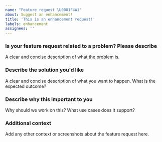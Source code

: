 ```yaml
---
name: "Feature request \U0001F4A1"
about: Suggest an enhancement!
title: 'This is an enhancement request!'
labels: enhancement
assignees: ''
---
```


<!--
Before opening a new issue, please search existing issues: https://github.com/herrera-luis/developer-website/issues.

 DISCLAIMER: Not every feature request will be worked on, but hearing about what you want is important. Don't be afraid to add a feature request! -->

### Is your feature request related to a problem? Please describe

A clear and concise description of what the problem is.

### Describe the solution you'd like

A clear and concise description of what you want to happen. What is the expected outcome?

### Describe why this important to you

Why should we work on this? What use cases does it support?

### Additional context

Add any other context or screenshots about the feature request here.
